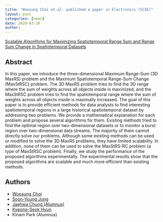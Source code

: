```yaml
---
title: "Woosung Choi et.al. published a paper in Electronics (SCIE)"
layout: post
categories: [news]
date: 2020-03-20
author:
---
```


[Scalable Algorithms for Maximizing Spatiotemporal Range Sum and Range Sum Change in Spatiotemporal Datasets](https://www.mdpi.com/2079-9292/9/3/514)

## Abstract

In this paper, we introduce the three-dimensional Maximum Range-Sum (3D MaxRS) problem and the Maximum Spatiotemporal Range-Sum Change (MaxStRSC) problem. The 3D MaxRS problem tries to find the 3D range where the sum of weights across all objects inside is maximized, and the MaxStRSC problem tries to find the spatiotemporal range where the sum of weights across all objects inside is maximally increased. The goal of this paper is to provide efficient methods for data analysts to find interesting spatiotemporal regions in a large historical spatiotemporal dataset by addressing two problems. We provide a mathematical explanation for each problem and propose several algorithms for them. Existing methods tried to find the optimal region over two-dimensional datasets or to monitor a burst region over two-dimensional data streams. The majority of them cannot directly solve our problems. Although some existing methods can be used or modified to solve the 3D MaxRS problems, they have limited scalability. In addition, none of them can be used to solve the MaxStRS-RC problem (a type of MaxStRSC problem). Finally, we study the performance of the proposed algorithms experimentally. The experimental results show that the proposed algorithms are scalable and much more efficient than existing methods.


## Authors

- [Woosung Choi](http://intelligence.korea.ac.kr/members/wschoi/)
- [Soon-Young Jung](http://intelligence.korea.ac.kr/jsy.html)
- [Jaehwa Chung (Alumnus)](http://cs.knou.ac.kr/~jaehwachung/)
- [Kyeong-Seok Hyun](http://intelligence.korea.ac.kr/members/kshyun/)
- Kinam Park (Alumnus)